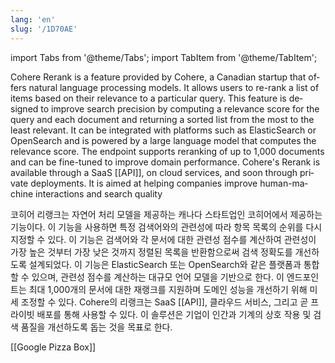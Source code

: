 ```yaml
---
lang: 'en'
slug: '/1D70AE'
---
```


import Tabs from '@theme/Tabs';
import TabItem from '@theme/TabItem';

<Tabs groupId='lang' queryString>
<TabItem value='en' label='English 🇺🇸' lang='en-US' default>
<div lang='en-US'>

Cohere Rerank is a feature provided by Cohere, a Canadian startup that offers natural language processing models. It allows users to re-rank a list of items based on their relevance to a particular query. This feature is designed to improve search precision by computing a relevance score for the query and each document and returning a sorted list from the most to the least relevant. It can be integrated with platforms such as ElasticSearch or OpenSearch and is powered by a large language model that computes the relevance score. The endpoint supports reranking of up to 1,000 documents and can be fine-tuned to improve domain performance. Cohere's Rerank is available through a SaaS [[API]], on cloud services, and soon through private deployments. It is aimed at helping companies improve human-machine interactions and search quality

</div>
</TabItem>
<TabItem value='ko' label='한국어 🇰🇷' lang='ko-KR'>
<div lang='ko-KR'>

코히어 리랭크는 자연어 처리 모델을 제공하는 캐나다 스타트업인 코히어에서 제공하는 기능이다.
이 기능을 사용하면 특정 검색어와의 관련성에 따라 항목 목록의 순위를 다시 지정할 수 있다.
이 기능은 검색어와 각 문서에 대한 관련성 점수를 계산하여 관련성이 가장 높은 것부터 가장 낮은 것까지 정렬된 목록을 반환함으로써 검색 정확도를 개선하도록 설계되었다.
이 기능은 ElasticSearch 또는 OpenSearch와 같은 플랫폼과 통합할 수 있으며, 관련성 점수를 계산하는 대규모 언어 모델을 기반으로 한다.
이 엔드포인트는 최대 1,000개의 문서에 대한 재랭크를 지원하며 도메인 성능을 개선하기 위해 미세 조정할 수 있다.
Cohere의 리랭크는 SaaS [[API]], 클라우드 서비스, 그리고 곧 프라이빗 배포를 통해 사용할 수 있다.
이 솔루션은 기업이 인간과 기계의 상호 작용 및 검색 품질을 개선하도록 돕는 것을 목표로 한다.

</div>
</TabItem>
</Tabs>

[[Google Pizza Box]]
